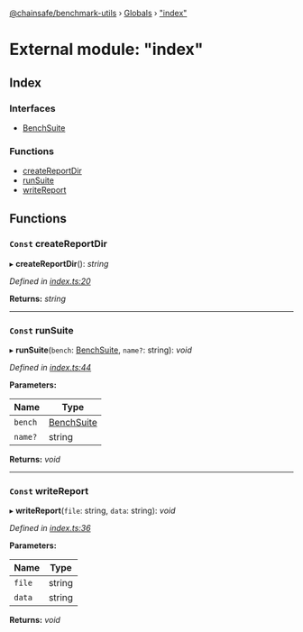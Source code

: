 [@chainsafe/benchmark-utils](../README.md) › [Globals](../globals.md) › ["index"](_index_.md)

# External module: "index"

## Index

### Interfaces

* [BenchSuite](../interfaces/_index_.benchsuite.md)

### Functions

* [createReportDir](_index_.md#const-createreportdir)
* [runSuite](_index_.md#const-runsuite)
* [writeReport](_index_.md#const-writereport)

## Functions

### `Const` createReportDir

▸ **createReportDir**(): *string*

*Defined in [index.ts:20](https://github.com/ChainSafe/lodestar/blob/53533586a/packages/benchmark-utils/src/index.ts#L20)*

**Returns:** *string*

___

### `Const` runSuite

▸ **runSuite**(`bench`: [BenchSuite](../interfaces/_index_.benchsuite.md), `name?`: string): *void*

*Defined in [index.ts:44](https://github.com/ChainSafe/lodestar/blob/53533586a/packages/benchmark-utils/src/index.ts#L44)*

**Parameters:**

Name | Type |
------ | ------ |
`bench` | [BenchSuite](../interfaces/_index_.benchsuite.md) |
`name?` | string |

**Returns:** *void*

___

### `Const` writeReport

▸ **writeReport**(`file`: string, `data`: string): *void*

*Defined in [index.ts:36](https://github.com/ChainSafe/lodestar/blob/53533586a/packages/benchmark-utils/src/index.ts#L36)*

**Parameters:**

Name | Type |
------ | ------ |
`file` | string |
`data` | string |

**Returns:** *void*
